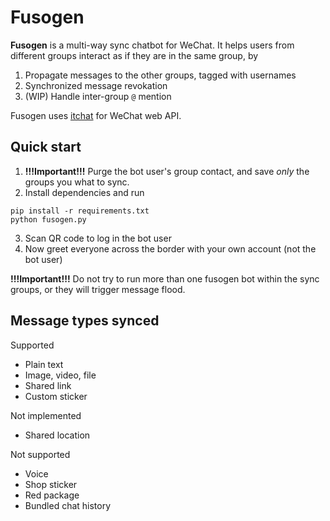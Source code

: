 # Fusogen

**Fusogen** is a multi-way sync chatbot for WeChat. It helps users from different groups interact as if they are in the same group, by

1. Propagate messages to the other groups, tagged with usernames
2. Synchronized message revokation
2. (WIP) Handle inter-group `@` mention

Fusogen uses [itchat](https://github.com/littlecodersh/ItChat) for WeChat web API.

## Quick start

1. **!!!Important!!!** Purge the bot user's group contact, and save *only* the groups you what to sync.
2. Install dependencies and run
```
pip install -r requirements.txt
python fusogen.py
```
3. Scan QR code to log in the bot user
4. Now greet everyone across the border with your own account (not the bot user)

**!!!Important!!!** Do not try to run more than one fusogen bot within the sync groups, or they will trigger message flood.

## Message types synced

Supported 

* Plain text
* Image, video, file
* Shared link
* Custom sticker

Not implemented

* Shared location

Not supported

* Voice
* Shop sticker
* Red package
* Bundled chat history
